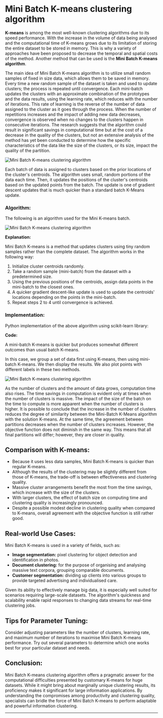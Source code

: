 # Mini Batch K-means clustering algorithm
**K-means** is among the most well-known clustering algorithms due to its speed performance. With the increase in the volume of data being analysed and the computational time of K-means grows due to its limitation of storing the entire dataset to be stored in memory. This is why a variety of approaches have been proposed to decrease the temporal and spatial costs of the method. Another method that can be used is the **Mini Batch K-means algorithm**.

The main idea of Mini Batch K-means algorithm is to utilize small random samples of fixed in size data, which allows them to be saved in memory. Every time a new random sample of the dataset is taken and used to update clusters; the process is repeated until convergence. Each mini-batch updates the clusters with an approximate combination of the prototypes and the data results, using the learning rate, which reduces with the number of iterations. This rate of learning is the reverse of the number of data assigned to the cluster as it goes through the process. When the number of repetitions increases and the impact of adding new data decreases, convergence is observed when no changes to the clusters happen in consecutive iterations. The research suggests that the algorithm could result in significant savings in computational time but at the cost of a decrease in the quality of the clusters, but not an extensive analysis of the method has yet been conducted to determine how the specific characteristics of the data like the size of the clusters, or its size, impact the quality of the partition.

![Mini Batch K-means clustering algorithm](https://static.javatpoint.com/tutorial/machine-learning/images/mini-batch-k-means-clustering-algorithm.png)

Each batch of data is assigned to clusters based on the prior locations of the cluster's centroids. The algorithm uses small, random portions of the data each time. Then, it updates the positions of the cluster's centroids based on the updated points from the batch. The update is one of gradient descent updates that is much quicker than a standard batch K-Means update.

### Algorithm:

The following is an algorithm used for the Mini K-means batch.

![Mini Batch K-means clustering algorithm](https://static.javatpoint.com/tutorial/machine-learning/images/mini-batch-k-means-clustering-algorithm2.png)

**Explanation:**

Mini Batch K-means is a method that updates clusters using tiny random samples rather than the complete dataset. The algorithm works in the following way:

1.  Initialize cluster centroids randomly.
2.  Take a random sample (mini-batch) from the dataset with a predetermined size.
3.  Using the previous positions of the centroids, assign data points in the mini-batch to the closest ones.
4.  A quicker gradient descent-like update is used to update the centroids' locations depending on the points in the mini-batch.
5.  Repeat steps 2 to 4 until convergence is achieved.

### Implementation:

Python implementation of the above algorithm using scikit-learn library:

**Code:**

A mini-batch K-means is quicker but produces somewhat different outcomes than usual batch K-means.

In this case, we group a set of data first using K-means, then using mini-batch K-means. We then display the results. We also plot points with different labels in these two methods.

![Mini Batch K-means clustering algorithm](https://static.javatpoint.com/tutorial/machine-learning/images/mini-batch-k-means-clustering-algorithm3.png)

As the number of clusters and the amount of data grows, computation time also rises. The time savings in computation is evident only at times when the number of clusters is massive. The impact of the size of the batch on the time to compute is more apparent when the number of clusters is higher. It is possible to conclude that the increase in the number of clusters reduces the degree of similarity between the Mini-Batch K-Means algorithm with the solution K-means. At the same time, the agreement between partitions decreases when the number of clusters increases. However, the objective function does not diminish in the same way. This means that all final partitions will differ; however, they are closer in quality.

Comparison with K-means:
------------------------

*   Because it uses less data samples, Mini Batch K-means is quicker than regular K-means.
*   Although the results of the clustering may be slightly different from those of K-means, the trade-off is between effectiveness and clustering quality.
*   Massive cluster arrangements benefit the most from the time savings, which increase with the size of the clusters.
*   With larger clusters, the effect of batch size on computing time and clustering quality is increasingly pronounced.
*   Despite a possible modest decline in clustering quality when compared to K-means, overall agreement with the objective function is still rather good.

Real-world Use Cases:
---------------------

Mini Batch K-means is used in a variety of fields, such as:

*   **Image segmentation:** pixel clustering for object detection and identification in photos.
*   **Document clustering:** for the purpose of organising and analysing massive text corpora, grouping comparable documents.
*   **Customer segmentation:** dividing up clients into various groups to provide targeted advertising and individualised care.

Given its ability to effectively manage big data, it is especially well suited for scenarios requiring large-scale datasets. The algorithm's quickness and scalability enable rapid responses to changing data streams for real-time clustering jobs.

Tips for Parameter Tuning:
--------------------------

Consider adjusting parameters like the number of clusters, learning rate, and maximum number of iterations to maximise Mini Batch K-means performance. Try out several parameters to determine which one works best for your particular dataset and needs.

Conclusion:
-----------

Mini Batch K-means clustering algorithm offers a pragmatic answer for the computational difficulties presented by customary K-means for huge datasets. While it might bring about marginally unique clustering results, its proficiency makes it significant for large information applications. By understanding the compromises among productivity and clustering quality, specialists can bridle the force of Mini Batch K-means to perform adaptable and powerful information clustering.

* * *